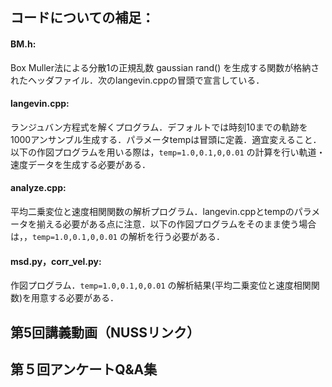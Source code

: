 ## コードについての補足：
#### BM.h:
Box Muller法による分散1の正規乱数 gaussian rand() を生成する関数が格納されたヘッダファイル．次のlangevin.cppの冒頭で宣言している．
#### langevin.cpp: 
ランジュバン方程式を解くプログラム．デフォルトでは時刻10までの軌跡を1000アンサンブル生成する．パラメータtempは冒頭に定義．適宜変えること．
以下の作図プログラムを用いる際は，`temp=1.0,0.1,0,0.01` の計算を行い軌道・速度データを生成する必要がある．

#### analyze.cpp: 
平均二乗変位と速度相関関数の解析プログラム．langevin.cppとtempのパラメータを揃える必要がある点に注意．以下の作図プログラムをそのまま使う場合は，，`temp=1.0,0.1,0,0.01`  の解析を行う必要がある．

#### msd.py，corr_vel.py: 
作図プログラム．`temp=1.0,0.1,0,0.01`  の解析結果(平均二乗変位と速度相関関数)を用意する必要がある．

## 第5回講義動画（NUSSリンク） <bf>

  
## 第５回アンケートQ&A集 <bf>
